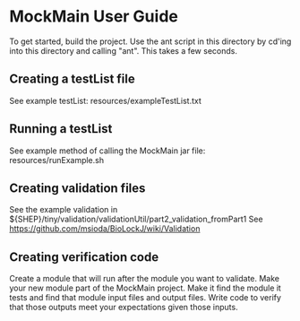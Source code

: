 # MockMain User Guide

To get started, build the project.  Use the ant script in this directory by cd'ing into this directory and calling "ant". This takes a few seconds.

## Creating a testList file

See example testList: resources/exampleTestList.txt

## Running a testList

See example method of calling the MockMain jar file: resources/runExample.sh

## Creating validation files

See the example validation in ${SHEP}/tiny/validation/validationUtil/part2_validation_fromPart1
See https://github.com/msioda/BioLockJ/wiki/Validation

## Creating verification code

Create a module that will run after the module you want to validate.  Make your new module part of the MockMain project.  Make it find the module it tests and find that module input files and output files.  Write code to verify that those outputs meet your expectations given those inputs.
